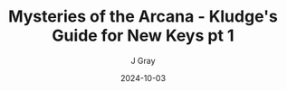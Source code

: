---
title: 'Mysteries of the Arcana - Kludge''s Guide for New Keys pt 1'
alt: 'Mysteries of the Arcana'
date: '2024-10-03'
author: 'J Gray'
artist: 'Keira'
---